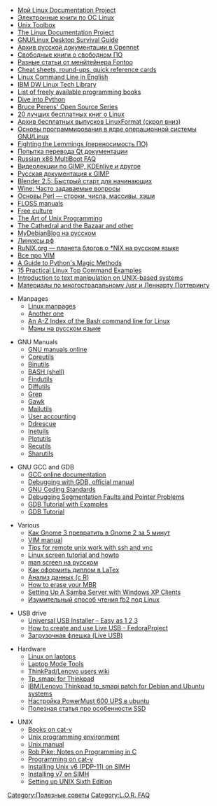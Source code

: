   - [Мой Linux Documentation
    Project](http://rus-linux.net/lib.php?name=/MyLDP/index)
  - [Электронные книги по ОС
    Linux](http://rus-linux.net/lib.php?name=/MyLDP/BOOKS/books)
  - [Unix Toolbox](http://cb.vu/unixtoolbox.xhtml)
  - [The Linux Documentation Project](http://www.tldp.org/)
  - [GNU/Linux Desktop Survival
    Guide](http://www.togaware.com/linux/survivor/)
  - [Архив русской документации в Opennet](http://www.opennet.ru/docs/)
  - [Свободные книги о свободном
    ПО](http://www.altlinux.org/Books:Main_page)
  - [Разные статьи от менйтейнера
    Fontoo](http://www.funtoo.org/wiki/Category:Articles)
  - [Cheat sheets, round-ups, quick reference
    cards](http://www.cheat-sheets.org/)
  - [Linux Command Line in
    English](http://www.linuxguide.it/linux_commands_line_en.htm)
  - [IBM DW Linux Tech
    Library](https://www.ibm.com/developerworks/views/linux/libraryview.jsp)
  - [List of freely available programming
    books](http://stackoverflow.com/questions/194812/list-of-freely-available-programming-books)
  - [Dive into Python](http://www.diveintopython.net/)
  - [Bruce Perens' Open Source
    Series](http://www.informit.com/promotions/promotion.aspx?promo=135563)
  - [20 лучших бесплатных книг о
    Linux](http://rus-linux.net/nlib.php?name=/MyLDP/freesoft/FreeBooks/free20books.html)
  - [Архив бесплатных выпусков LinuxFormat (скрол
    вниз)](http://www.linuxformat.ru/archive.phtml)
  - [Основы программирования в ядре операционной системы
    GNU/Linux](http://sevik.ru/syslinux/)
  - [Fighting the Lemmings (переносимость
    ПО)](http://lex.iki.rssi.ru/~serj/docs/lemmings_ru/)
  - [Попытка перевода Qt документации](http://doc.crossplatform.ru/qt/)
  - [Russian x86 MultiBoot
    FAQ](http://ru.wikibooks.org/wiki/Russian_x86_MultiBoot_FAQ)
  - [Видеолекции по GIMP, KDEnlive и
    другое](http://www.linux.panzins.ru/)
  - [Русская документация к GIMP](http://docs.gimp.org/ru/)
  - [Blender 2.5: Быстрый старт для
    начинающих](http://b3d.mezon.ru/index.php/Blender_2.5_starting_guide)
  - [Wine: Часто задаваемые
    вопросы](http://rus-linux.net/lib.php?name=MyLDP/FAQ/wine-faq.html)
  - [Основы Perl — строки, числа, массивы,
    хэши](http://eax.me/perl-basics/)
  - [FLOSS manuals](http://en.flossmanuals.net/)
  - [Free culture](http://www.free-culture.cc/)
  - [The Art of Unix
    Programming](http://www.catb.org/~esr/writings/taoup/)
  - [The Cathedral and the Bazaar and
    other](http://www.catb.org/~esr/writings/cathedral-bazaar/)
  - [MyDebianBlog на русском](http://mydebianblog.blogspot.com/)
  - [Линуксы.рф](http://www.линуксы.рф/)
  - [RuNIX.org — планета блогов о \*NIX на русском
    языке](http://runix.org/)
  - [Все про VIM](http://www.allaboutvim.ru/)
  - [A Guide to Python's Magic
    Methods](http://www.rafekettler.com/magicmethods.html)
  - [15 Practical Linux Top Command
    Examples](http://www.thegeekstuff.com/2010/01/15-practical-unix-linux-top-command-examples/)
  - [Introduction to text manipulation on UNIX-based
    systems](http://www.ibm.com/developerworks/aix/library/au-unixtext/index.html)
  - [Материалы по многострадальному /usr и Леннарту
    Поттерингу](Материалы_по_многострадальному_usr_и_Леннарту_Поттерингу "wikilink")

<!-- end list -->

  - Manpages
      - [Linux manpages](http://www.linuxmanpages.com/)
      - [Another one](http://linux.die.net/man/)
      - [An A-Z Index of the Bash command line for
        Linux](http://ss64.com/bash/)
      - [Маны на русском языке](http://www.opennet.ru/man.shtml)

<!-- end list -->

  - GNU Manuals
      - [GNU manuals online](http://www.gnu.org/manual/)
      - [Coreutils](http://www.gnu.org/s/coreutils/manual/coreutils.html)
      - [Binutils](http://sourceware.org/binutils/docs-2.21/binutils/index.html)
      - [BASH
        (shell)](http://www.gnu.org/software/bash/manual/bash.html)
      - [Findutils](http://www.gnu.org/software/findutils/manual/html_mono/find.html)
      - [Diffutils](http://www.gnu.org/software/diffutils/manual/)
      - [Grep](http://www.gnu.org/software/grep/manual/grep.html)
      - [Gawk](http://www.gnu.org/software/gawk/manual/gawk.html)
      - [Mailutils](http://mailutils.org/manual/mailutils.html)
      - [User
        accounting](http://www.gnu.org/software/acct/manual/html_mono/accounting.html)
      - [Ddrescue](http://www.gnu.org/software/ddrescue/manual/ddrescue_manual.html)
      - [Inetuils](http://www.gnu.org/software/inetutils/manual/inetutils.html)
      - [Plotutils](http://www.gnu.org/software/plotutils/manual/en/plotutils.html)
      - [Recutils](http://www.gnu.org/software/recutils/manual/recutils.html)
      - [Sharutils](http://www.gnu.org/software/sharutils/manual/html_mono/sharutils.html)

<!-- end list -->

  - GNU GCC and GDB
      - [GCC online documentation](http://gcc.gnu.org/onlinedocs/)
      - [Debugging with GDB, official
        manual](http://sources.redhat.com/gdb/current/onlinedocs/gdb.html)
      - [GNU Coding
        Standards](http://www.gnu.org/prep/standards/standards.html)
      - [Debugging Segmentation Faults and Pointer
        Problems](http://www.cprogramming.com/debugging/segfaults.html)
      - [GDB Tutorial with
        Examples](http://www.cprogramming.com/gdb.html)
      - [GDB Tutorial](http://www.cprogramming.com/gdbtutorial.html)

<!-- end list -->

  - Various
      - [Как Gnome 3 превратить в Gnome 2 за 5
        минут](http://aboutfedora.ru/2012/03/%D0%BA%D0%B0%D0%BA-gnome-3-%D0%BF%D1%80%D0%B5%D0%B2%D1%80%D0%B0%D1%82%D0%B8%D1%82%D1%8C-%D0%B2-gnome-2-%D0%B7%D0%B0-5-%D0%BC%D0%B8%D0%BD%D1%83%D1%82/)
      - [VIM manual](http://vimdoc.sourceforge.net/htmldoc/usr_toc.html)
      - [Tips for remote unix work with ssh and
        vnc](http://shebang.brandonmintern.com/tips-for-remote-unix-work-ssh-screen-and-vnc)
      - [Linux screen tutorial and
        howto](http://www.rackaid.com/resources/linux-screen-tutorial-and-how-to/)
      - [man screen на русском](http://xgu.ru/wiki/man:screen)
      - [Как оформить диплом в
        LaTex](http://mydebianblog.blogspot.com/2008/11/latex.html)
      - [Анализ данных (c
        R)](http://www.inp.nsk.su/~baldin/DataAnalysis/index.html)
      - [How to erase your
        MBR](http://www.axllent.org/docs/data_storage/erase_your_mbr)
      - [Setting Up A Samba Server with Windows XP
        Clients](https://www.ccs.uky.edu/docs/samba.htm)
      - [Изумительный способ чтения fb2 под
        Linux](https://www.linux.org.ru/forum/talks/3599767)

<!-- end list -->

  - USB drive
      - [Universal USB Installer – Easy
        as 1 2 3](http://www.pendrivelinux.com/universal-usb-installer-easy-as-1-2-3/)
      - [How to create and use Live USB -
        FedoraProject](http://fedoraproject.org/wiki/How_to_create_and_use_Live_USB#System_Requirements)
      - [Загрузочная флешка (Live
        USB)](http://kastaneda.kiev.ua/desktop/live_usb.html)

<!-- end list -->

  - Hardware
      - [Linux on laptops](http://www.linlap.com)
      - [Laptop Mode
        Tools](https://wiki.archlinux.org/index.php/Laptop_Mode_Tools)
      - [ThinkPad/Lenovo users wiki](http://www.thinkwiki.org/)
      - [Tp_smapi for
        Thinkpad](https://wiki.archlinux.org/index.php/Tp_smapi)
      - [IBM/Lenovo Thinkpad tp_smapi patch for Debian and Ubuntu
        systems](http://blog.gnu-designs.com/ibmlenovo-thinkpad-tp_smapi-patch-for-debian-and-ubuntu-systems/)
      - [Настройка PowerMust 600 UPS в
        ubuntu](http://unbelll.blogspot.com/2011/03/powermust-600-ups-ubuntu.html)
      - [Полезная статья про особенности
        SSD](http://emulek.blogspot.ru/2013/04/ssd.html)

<!-- end list -->

  - UNIX
      - [Books on cat-v](http://books.cat-v.org/)
      - [Unix programming
        environment](http://books.cat-v.org/computer-science/unix-programming-environment/)
      - [Unix
        manual](http://cm.bell-labs.com/cm/cs/who/dmr/1stEdman.html)
      - [Rob Pike: Notes on Programming in
        C](http://doc.cat-v.org/bell_labs/pikestyle)
      - [Programming on cat-v](http://doc.cat-v.org/programming/)
      - [Installing Unix v6 (PDP-11) on
        SIMH](http://gunkies.org/wiki/Installing_Unix_v6_\(PDP-11\)_on_SIMH)
      - [Installing v7 on
        SIMH](http://gunkies.org/wiki/Installing_v7_on_SIMH)
      - [Setting up UNIX Sixth
        Edition](http://gunkies.org/wiki/Setting_up_UNIX_Sixth_Edition)

[Category:Полезные советы](Category:Полезные_советы "wikilink")
[Category:L.O.R. FAQ](Category:L.O.R._FAQ "wikilink")